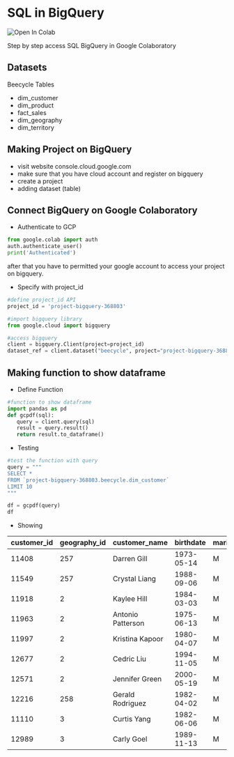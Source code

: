 # SQL in BigQuery
![Open In Colab](https://colab.research.google.com/assets/colab-badge.svg)


Step by step access SQL BigQuery in Google Colaboratory


## Datasets

Beecycle Tables
- dim_customer
- dim_product
- fact_sales
- dim_geography
- dim_territory

## Making Project on BigQuery
- visit website console.cloud.google.com
- make sure that you have cloud account and register on bigquery
- create a project
- adding dataset (table)

## Connect BigQuery on Google Colaboratory
- Authenticate to GCP
```python
from google.colab import auth
auth.authenticate_user()
print('Authenticated')
```
after that you have to permitted your google account to access your project on bigquery.

- Specify with project_id
```python
#define project_id API
project_id = 'project-bigquery-368803'

#import bigquery library
from google.cloud import bigquery

#access bigquery
client = bigquery.Client(project=project_id)
dataset_ref = client.dataset("beecycle", project="project-bigquery-368803")

```

## Making function to show dataframe
- Define Function
```python
#function to show dataframe
import pandas as pd
def gcpdf(sql):
   query = client.query(sql)
   result = query.result()
   return result.to_dataframe()

```

- Testing
```python
#test the function with query
query = """
SELECT * 
FROM `project-bigquery-368803.beecycle.dim_customer` 
LIMIT 10
"""

df = gcpdf(query)
df

```
- Showing


|customer_id |	geography_id	| customer_name	| birthdate |	maritalstatus	| gender	| datefirstpurchase |
|--- | --- | --- | --- |--- |--- |--- |
| 11408	| 257	| Darren Gill	| 1973-05-14|	M	| M |	2018-09-06 |
| 11549	| 257	| Crystal Liang	| 1988-09-06 |	M	|F	|2017-06-23|
|11918	|2	|Kaylee Hill |	1984-03-03	|M|	F|	2017-04-15|
|11963|	2	|Antonio Patterson	|1975-06-13	|M	|M|	2017-04-24|
|11997	|2|	Kristina Kapoor|	1980-04-07	|M	|F|	2017-05-08|
|12677	|2	|Cedric Liu	|1994-11-05|	M|	M|	2017-08-07|
|12571	|2	|Jennifer Green	|2000-05-19	|M|	F	|2017-07-01|
|	12216	|258|	Gerald Rodriguez|	1982-04-02|	M|	M|	2017-09-26|
|	11110|	3|	Curtis Yang	|1982-06-06	|M|	M|	|2016-11-01|
|	12989	|3|	Carly Goel	|1989-11-13	|M	|F|	2017-10-02|
